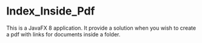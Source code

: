 # Index_Inside_Pdf
This is a JavaFX 8 application. It provide a solution when you wish to create a pdf with links for documents inside a folder.
